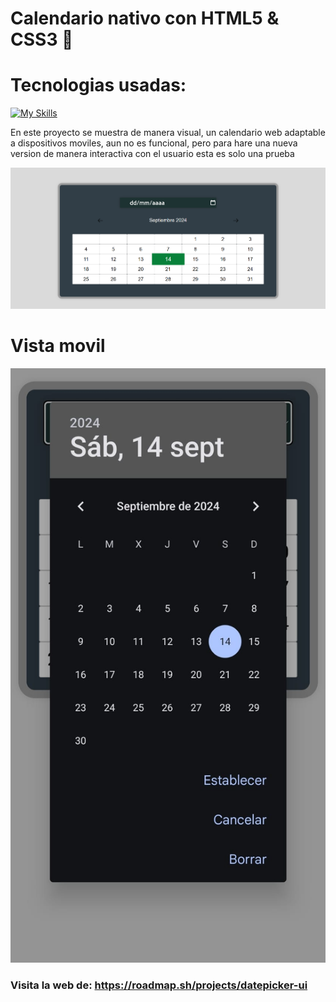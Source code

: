 # Calendario nativo con HTML5 & CSS3 🌟

# Tecnologias usadas:  
[![My Skills](https://skillicons.dev/icons?i=css,html)](https://skillicons.dev)

<p>
  En este proyecto se muestra de manera visual, 
  un calendario web adaptable a dispositivos moviles, 
  aun no es funcional, pero para hare una nueva version de manera interactiva con el usuario
  esta es solo una prueba
</p>

![imagen](imagen.png)  

# Vista movil
![imagen](imagenMovil.jpg)

### Visita la web de: https://roadmap.sh/projects/datepicker-ui

